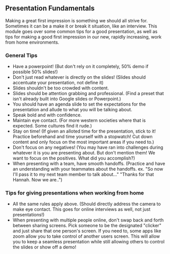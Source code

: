 ## Presentation Fundamentals

Making a great first impression is something we should all strive for. Sometimes it 
can be a make it or break it situation, like an interview. This module goes over some 
common tips for a good presentation, as well as tips for making a good first impression 
in our new, rapidly increasing, work from home environments. 

### General Tips

* Have a powerpoint! (But don't rely on it completely, 50% demo if possible 50% slides!)
* Don't just read whatever is directly on the slides! (Slides should accentuate your presentation, not define it)
* Slides shouldn't be too crowded with content. 
* Slides should be attention grabbing and professional. (Find a preset that isn't already built into Google slides or Powerpoint.)
* You should have an agenda slide to set the expectations for the presentation and allude to what you will be talking about.
* Speak bold and with confidence. 
* Maintain eye contact. (For more western societies where that is expected. Some cultures find it rude.)
* Stay on time! (If given an alloted time for the presentation, stick to it! Practice beforehand and time yourself with a stopwatch! Cut down content and only focus on the most important areas if you need to.)
* Don't focus on any negatives! (You may have ran into challenges during whatever it is you are presenting about. But don't mention them! We want to focus on the positives. What did you accomplish?)
* When presenting with a team, have smooth handoffs. (Practice and have an understanding with your teammates about the handoffs. ex. "So now I'll pass it to my next team member to talk about..." "Thanks for that Hannah. Now we are..")

### Tips for giving presentations when working from home

* All the same rules apply above. (Should directly address the camera to make eye contact. This goes for online interviews as well, not just presentations!)
* When presenting with multiple people online, don't swap back and forth between sharing screens. Pick someone to be the designated "clicker" and just share that one person's screen. If you need to, some apps like zoom allow you to take control of another users screen. This will allow you to keep a seamless presentation while still allowing others to control the slides or show off a demo!
